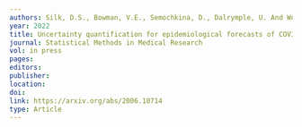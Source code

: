 ```yaml
---
authors: Silk, D.S., Bowman, V.E., Semochkina, D., Dalrymple, U. And Woods, D.C.
year: 2022 
title: Uncertainty quantification for epidemiological forecasts of COVID-19 through combinations of model predictions
journal: Statistical Methods in Medical Research 
vol: in press 
pages: 
editors: 
publisher: 
location: 
doi: 
link: https://arxiv.org/abs/2006.10714
type: Article 
---
```

 
